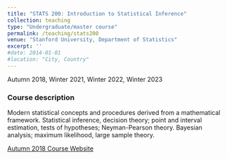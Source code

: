 ```yaml
---
title: "STATS 200: Introduction to Statistical Inference"
collection: teaching
type: "Undergraduate/master course"
permalink: /teaching/stats200
venue: "Stanford University, Department of Statistics"
excerpt: ''
#date: 2014-01-01
#location: "City, Country"
---
```


Autumn 2018, Winter 2021, Winter 2022, Winter 2023

### Course description

Modern statistical concepts and procedures derived from a mathematical framework. Statistical inference, decision theory; point and interval estimation, tests of hypotheses; Neyman-Pearson theory. Bayesian analysis; maximum likelihood, large sample theory.

[Autumn 2018 Course Website](https://artowen.su.domains/courses/200/)